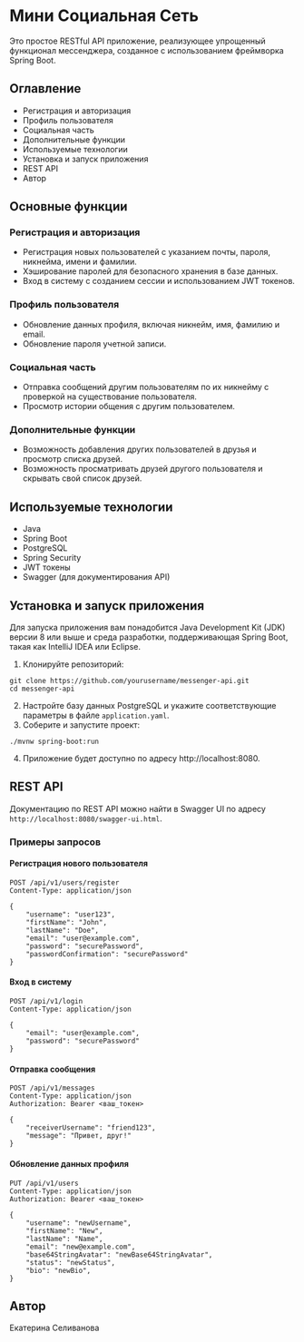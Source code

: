 # Мини Социальная Сеть

Это простое RESTful API приложение, реализующее упрощенный функционал мессенджера, созданное с использованием фреймворка Spring Boot.

## Оглавление
- Регистрация и авторизация
- Профиль пользователя
- Социальная часть
- Дополнительные функции
- Используемые технологии
- Установка и запуск приложения
- REST API
- Автор

## Основные функции

### Регистрация и авторизация

- Регистрация новых пользователей с указанием почты, пароля, никнейма, имени и фамилии.
- Хэширование паролей для безопасного хранения в базе данных.
- Вход в систему с созданием сессии и использованием JWT токенов.

### Профиль пользователя

- Обновление данных профиля, включая никнейм, имя, фамилию и email.
- Обновление пароля учетной записи.

### Социальная часть

- Отправка сообщений другим пользователям по их никнейму с проверкой на существование пользователя.
- Просмотр истории общения с другим пользователем.

### Дополнительные функции

- Возможность добавления других пользователей в друзья и просмотр списка друзей.
- Возможность просматривать друзей другого пользователя и скрывать свой список друзей.

## Используемые технологии
- Java
- Spring Boot
- PostgreSQL
- Spring Security
- JWT токены
- Swagger (для документирования API)

## Установка и запуск приложения

Для запуска приложения вам понадобится Java Development Kit (JDK) версии 8 или выше и среда разработки, поддерживающая Spring Boot, такая как IntelliJ IDEA или Eclipse.

1. Клонируйте репозиторий:
```
git clone https://github.com/yourusername/messenger-api.git
cd messenger-api
```
2. Настройте базу данных PostgreSQL и укажите соответствующие параметры в файле `application.yaml`.
3. Соберите и запустите проект:
```
./mvnw spring-boot:run
```
4. Приложение будет доступно по адресу http://localhost:8080.

## REST API
Документацию по REST API можно найти в Swagger UI по адресу `http://localhost:8080/swagger-ui.html`.

### Примеры запросов

#### Регистрация нового пользователя
```
POST /api/v1/users/register
Content-Type: application/json

{
    "username": "user123",
    "firstName": "John",
    "lastName": "Doe",
    "email": "user@example.com",
    "password": "securePassword",
    "passwordConfirmation": "securePassword"
}
```

#### Вход в систему
```
POST /api/v1/login
Content-Type: application/json

{
    "email": "user@example.com",
    "password": "securePassword"
}
```

#### Отправка сообщения
```
POST /api/v1/messages
Content-Type: application/json
Authorization: Bearer <ваш_токен>

{
    "receiverUsername": "friend123",
    "message": "Привет, друг!"
}
```

#### Обновление данных профиля
```
PUT /api/v1/users
Content-Type: application/json
Authorization: Bearer <ваш_токен>

{
    "username": "newUsername",
    "firstName": "New",
    "lastName": "Name",
    "email": "new@example.com",
    "base64StringAvatar": "newBase64StringAvatar",
    "status": "newStatus",
    "bio": "newBio",
}
```

## Автор
Екатерина Селиванова

